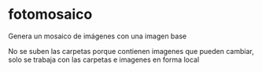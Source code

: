 # fotomosaico
Genera un mosaico de imágenes con una imagen base

No se suben las carpetas porque contienen imagenes que pueden cambiar, solo se trabaja con las carpetas e imagenes en forma local
